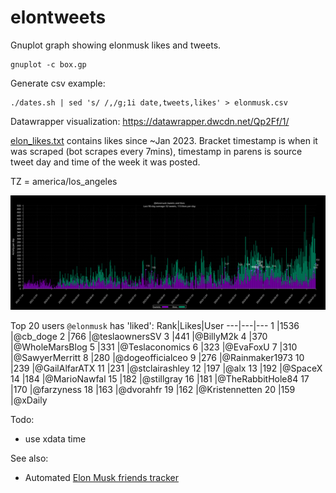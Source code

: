 # elontweets
Gnuplot graph showing elonmusk likes and tweets.

```
gnuplot -c box.gp
```

Generate csv example:
```
./dates.sh | sed 's/ /,/g;1i date,tweets,likes' > elonmusk.csv
```

Datawrapper visualization: https://datawrapper.dwcdn.net/Qp2Ff/1/

[elon_likes.txt](/elon_likes.txt) contains likes since ~Jan 2023. Bracket
timestamp is when it was scraped (bot scrapes every 7mins), timestamp in parens
is source tweet day and time of the week it was posted.

TZ = america/los_angeles

![elonmusk graph](/elonmusk.png)

Top 20 users `@elonmusk` has 'liked':
Rank|Likes|User
---|---|---
1   |1536 |@cb_doge
2   |766  |@teslaownersSV
3   |441  |@BillyM2k
4   |370  |@WholeMarsBlog
5   |331  |@Teslaconomics
6   |323  |@EvaFoxU
7   |310  |@SawyerMerritt
8   |280  |@dogeofficialceo
9   |276  |@Rainmaker1973
10  |239  |@GailAlfarATX
11  |231  |@stclairashley
12  |197  |@alx
13  |192  |@SpaceX
14  |184  |@MarioNawfal
15  |182  |@stillgray
16  |181  |@TheRabbitHole84
17  |170  |@farzyness
18  |163  |@dvorahfr
19  |162  |@Kristennetten
20  |159  |@xDaily

Todo:
- use xdata time 

See also:
- Automated [Elon Musk friends tracker](https://github.com/cmj/emt)
